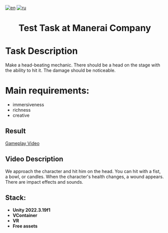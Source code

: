[![en](https://img.shields.io/badge/lang-en-red.svg)](README.md)
[![ru](https://img.shields.io/badge/lang-ru-yellow.svg)](README.ru-RU.md)

<h1 align="center">Test Task at Manerai Company</h1>

# Task Description

Make a head-beating mechanic. There should be a head on the stage with the ability to hit it. The damage should be noticeable.

# Main requirements:
- immersiveness
- richness
- creative

## Result
[Gameplay Video](Gameplay.mp4)

## Video Description
We approach the character and hit him on the head. You can hit with a fist, a bowl, or candles. When the character's health changes, a wound appears. There are impact effects and sounds.

## Stack:
* **Unity 2022.3.19f1**
* **VContainer**
* **VR**
* **Free assets**